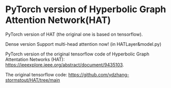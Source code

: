 # PyTorch version of Hyperbolic Graph Attention Network(HAT)
PyTorch version of HAT (the original one is based on tensorflow).

Dense version
Support multi-head attention now! (in HATLayer&model.py)

PyTorch version of the original tensorflow code of Hyperbolic Graph Attentation Networks (HAT): https://ieeexplore.ieee.org/abstract/document/9435103.

The original tensorflow code: https://github.com/ydzhang-stormstout/HAT/tree/main
